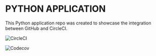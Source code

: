 # PYTHON APPLICATION

This Python application repo was created to showcase the integration between GitHub and CircleCI.

![CircleCI](https://img.shields.io/circleci/build/github/Siphosakhe-git/python_app?style=flat-square)

![Codecov](https://img.shields.io/codecov/c/github/Siphosakhe-git/python_app)
